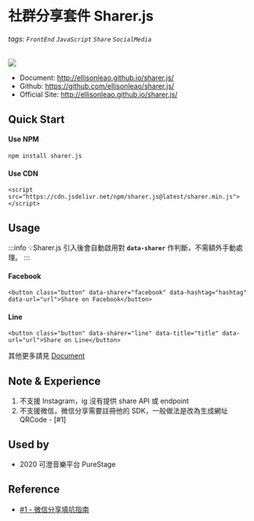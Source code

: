 # 社群分享套件 Sharer.js

###### tags: `FrontEnd` `JavaScript` `Share` `SocialMedia`

![](https://hackmd.io/_uploads/SJL60cWXI.png)

- Document: http://ellisonleao.github.io/sharer.js/
- Github: https://github.com/ellisonleao/sharer.js/
- Official Site: http://ellisonleao.github.io/sharer.js/

## Quick Start

#### Use NPM

```shell
npm install sharer.js
```

#### Use CDN

```htmlmixed
<script src="https://cdn.jsdelivr.net/npm/sharer.js@latest/sharer.min.js"></script>
```

## Usage

:::info
💡Sharer.js 引入後會自動啟用對 **`data-sharer`** 作判斷，不需額外手動處理。
:::

#### Facebook

```htmlmixed
<button class="button" data-sharer="facebook" data-hashtag="hashtag" data-url="url">Share on Facebook</button>
```

#### Line

```htmlmixed
<button class="button" data-sharer="line" data-title="title" data-url="url">Share on Line</button>
```

其他更多請見 [Document](http://ellisonleao.github.io/sharer.js/#line)

## Note & Experience

1. 不支援 Instagram，ig 沒有提供 share API 或 endpoint
2. 不支援微信，微信分享需要註冊他的 SDK，一般做法是改為生成網址 QRCode - [#1]

## Used by

- 2020 可澄音樂平台 PureStage

## Reference

- [#1 - 微信分享填坑指南](https://segmentfault.com/a/1190000014461916)

